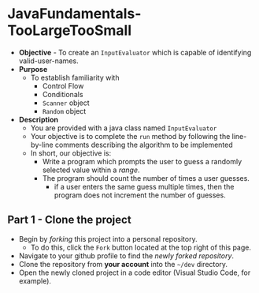 # JavaFundamentals-TooLargeTooSmall

* **Objective** - To create an `InputEvaluator` which is capable of identifying valid-user-names.
* **Purpose**
    * To establish familiarity with
        * Control Flow
        * Conditionals
        * `Scanner` object
        * `Random` object
* **Description**
    * You are provided with a java class named `InputEvaluator`
    * Your objective is to complete the `run` method by following the line-by-line comments describing the algorithm to be implemented
    * In short, our objective is:
        * Write a program which prompts the user to guess a randomly selected value within a _range_. 
        * The program should count the number of times a user guesses.
            * if a user enters the same guess multiple times, then the program does not increment the number of guesses.




## Part 1 - Clone the project

* Begin by _forking_ this project into a personal repository.
   * To do this, click the `Fork` button located at the top right of this page.
* Navigate to your github profile to find the _newly forked repository_.
* Clone the repository from **your account** into the `~/dev` directory.
* Open the newly cloned project in a code editor (Visual Studio Code, for example).

